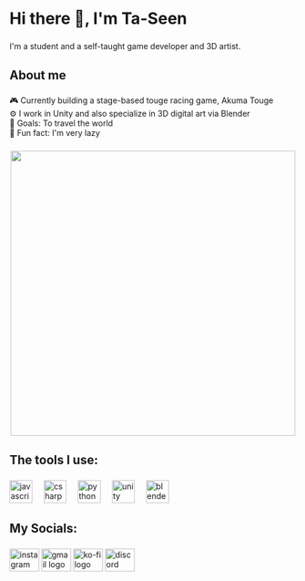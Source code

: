 <h1 align="left">Hi there 👋, I'm Ta-Seen</h1>

###

<p align="left">I'm a student and a self-taught game developer and 3D artist.</p>

###

<h2 align="left">About me</h2>

###

<p align="left">🎮 Currently building a stage-based touge racing game, Akuma Touge<br>⚙️ I work in Unity and also specialize in 3D digital art via Blender<br>🎯 Goals: To travel the world <br>🎲 Fun fact: I'm very lazy</p>

###

<div align="center">
  <img height="500" src="https://wallpapersok.com/images/hd/lo-fi-widescreenwallpaper-0b3v88aahhx91vbb.jpg"  />
</div>

###

<h2 align="left">The tools I use:</h2>

###

<div align="left">
  <img src="https://cdn.jsdelivr.net/gh/devicons/devicon/icons/javascript/javascript-original.svg" height="40" alt="javascript logo"  />
  <img width="12" />
  <img src="https://cdn.jsdelivr.net/gh/devicons/devicon/icons/csharp/csharp-original.svg" height="40" alt="csharp logo"  />
  <img width="12" />
  <img src="https://cdn.jsdelivr.net/gh/devicons/devicon/icons/python/python-original.svg" height="40" alt="python logo"  />
  <img width="12" />
  <img src="https://cdn.simpleicons.org/unity/FFFFFF" height="40" alt="unity logo"  />
  <img width="12" />
  <img src="https://cdn.jsdelivr.net/gh/devicons/devicon/icons/blender/blender-original.svg" height="40" alt="blender logo"  />
</div>

###

<h2 align="left">My Socials:</h2>

###

<div align="left">
  <img src="https://raw.githubusercontent.com/maurodesouza/profile-readme-generator/master/src/assets/icons/social/instagram/default.svg" width="52" height="40" alt="instagram logo"  />
  <img src="https://raw.githubusercontent.com/maurodesouza/profile-readme-generator/master/src/assets/icons/social/gmail/default.svg" width="52" height="40" alt="gmail logo"  />
  <img src="https://raw.githubusercontent.com/maurodesouza/profile-readme-generator/master/src/assets/icons/social/ko-fi/default.svg" width="52" height="40" alt="ko-fi logo"  />
  <img src="https://raw.githubusercontent.com/maurodesouza/profile-readme-generator/master/src/assets/icons/social/discord/default.svg" width="52" height="40" alt="discord logo"  />
</div>

###
